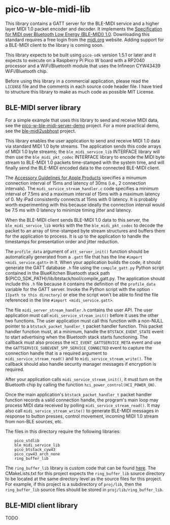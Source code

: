 # pico-w-ble-midi-lib

This library contains a GATT server for the BLE-MIDI service
and a higher layer MIDI 1.0 packet encoder and decoder. It
implements the [Specification for MIDI over Bluetooth Low Energy
(BLE-MIDI) 1.0](https://midi.org/specifications/midi-transports-specifications/midi-over-bluetooth-low-energy-ble-midi).
Downloading this standard requires a free login from the
[midi.org](https://midi.org/) website. Adding support for a BLE-MIDI
client to the library is coming soon.

This library expects to be built using `pico-sdk` version
1.5.1 or later and it expects to execute on a Raspberry Pi Pico W board
with a RP2040 processor and a WiFi/Bluetooth module
that uses the Infineon CYW43439 WiFi/Bluetooth chip.

Before using this library in a commercial application, please read the
`LICENSE` file and the comments in each source code header file. I
have tried to structure this library to make as much code as possible
MIT License.

## BLE-MIDI server library
For a simple example that uses this library to send and receive MIDI data,
see the [pico-w-ble-midi-server-demo](https://github.com/rppicomidi/pico-w-ble-midi-server-demo)
project. For a more practical demo, see the [ble-midi2usbhost](https://github.com/rppicomidi/ble-midi2usbhost)
project.

This library enables the user application to send and receive MIDI 1.0 data
via standard MIDI 1.0 byte streams. The application sends this code
arrays of MIDI 1.0 byte streams; the `ble_midi_service_lib` INTERFACE
library will then use the `ble_midi_pkt_codec` INTERFACE library
to encode the MIDI byte stream to BLE-MIDI 1.0 packets
time-stamped with the system time, and will finally send the
BLE-MIDI encoded data to the connected BLE-MIDI client.

The [Accessory Guidelines for Apple Products](https://developer.apple.com/accessories/Accessory-Design-Guidelines.pdf)
specifies a minumum connection interval of 15ms and latency of 30ms (i.e., 2 connection
intervals). The `midi_service_stream_handler.c` code specifies a minimum interval
of 7.5ms and a maximum interval of 15ms with a maximum latency of 0. My iPad consistently
connects at 15ms with 0 latency. It is probably worth experimenting with this because
ideally the connection interval would be 7.5 ms with 0 latency to minimize timing jitter and latency.

When the BLE-MIDI client sends BLE-MIDI 1.0 data to this server, the
`ble_midi_service_lib` works with the the `ble_midi_pkt_codec` to
decode the packet to an array of time-stamped byte stream
structures and buffers them for the application to process.
It is up to the application to handle the timestamps
for presentation order and jitter reduction.

The `profile_data` argument of `att_server_init()` function should
be automatically generated from a `.gatt` file that has the
line `#import <midi_service.gatt>` in it. When your application
builds the code, it should generate the GATT database `.h` file
using the `compile_gatt.py` Python script contained in the
BlueKitchen Bluetooth stack path ${PICO_SDK_PATH}/lib/btstack/tool/compile_gatt.py.
The application should include this `.h` file because it contains
the definition of the `profile_data` variable for the GATT server.
Invoke the Python script with the option `-I[path to this directory]`
or else the script won't be able to find the file referenced
in the line `#import <midi_service.gatt>`.

The file `midi_server_stream_handler.h` contains the user API. The user
application must call `midi_service_stream_init()` before it uses the
other two functions. The user application must call this function
with a non-NULL pointer to a `btstack_packet_handler_t` packet
handler function. This packet handler function must, at a minimum,
handle the `BTSTACK_EVENT_STATE` event to start advertising when
the Bluetooth stack starts functioning. The callback must also
process the `HCI_EVENT_GATTSERVICE_META` event and use the
`GATTSERVICE_SUBEVENT_SPP_SERVICE_CONNECTED` event to capture
the connection handle that is a required argument to
`midi_service_stream_read()` and to `midi_service_stream_write()`.
The callback should also handle security manager messages if
encryption is required.

After your application calls `midi_service_stream_init()`, it
must turn on the Bluetooth chip by calling the function
`hci_power_control(HCI_POWER_ON)`.

Once the main application's `btstack_packet_handler_t` packet
handler function records a valid connection handle, the program's
main loop may process MIDI data received by polling
`midi_service_stream_read()`. It may also call `midi_service_stream_write()`
to generate BLE-MIDI messages in response to button presses,
control movement, incoming MIDI 1.0 stream from non-BLE sources, etc.

The files in this directory require the following libraries:
```
    pico_stdlib
    ble_midi_service_lib
    pico_btstack_cyw43
    pico_cyw43_arch_none
    ring_buffer_lib
```

The `ring_buffer_lib` library is custom code that can be found
[here](https://github.com/rppicomidi/ring_buffer_lib). The CMakeLists.txt
for this project expects the `ring_buffer_lib` source directory to be
located at the same directory level as the source files for this project.
For example, if this project is a subdirectory of `proj/lib`, then
the `ring_buffer_lib` source files should be stored in `proj/lib/ring_buffer_lib`.

## BLE-MIDI client library
TODO
